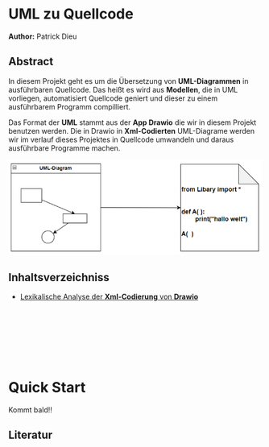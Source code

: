 # UML zu Quellcode
**Author:** Patrick Dieu
## Abstract

In diesem Projekt geht es um die Übersetzung von **UML-Diagrammen** in 
ausführbaren Quellcode. Das heißt es wird aus
**Modellen**, die in UML vorliegen, automatisiert Quellcode geniert und dieser zu einem ausführbarem Programm compilliert.

Das Format der **UML** stammt aus der **App Drawio** die wir in diesem Projekt benutzen werden.
Die in Drawio in **Xml-Codierten** UML-Diagrame werden wir im verlauf dieses Projektes in Quellcode umwandeln und daraus ausführbare Programme machen.

   
<img src="LexDrawio/Bilder/UMLtoCode.PNG" alt="drawing" style="width:650px;"/>



## Inhaltsverzeichniss


* [Lexikalische Analyse der **Xml-Codierung** von **Drawio**](LexDrawio)

<br></br><br></br><br></br>
 
# Quick Start

Kommt bald!!


## Literatur

